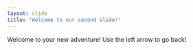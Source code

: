 ```yaml
---
layout: slide
title: "Welcome to our second slide!"
---
```

Welcome to your new adventure!
Use the left arrow to go back!
